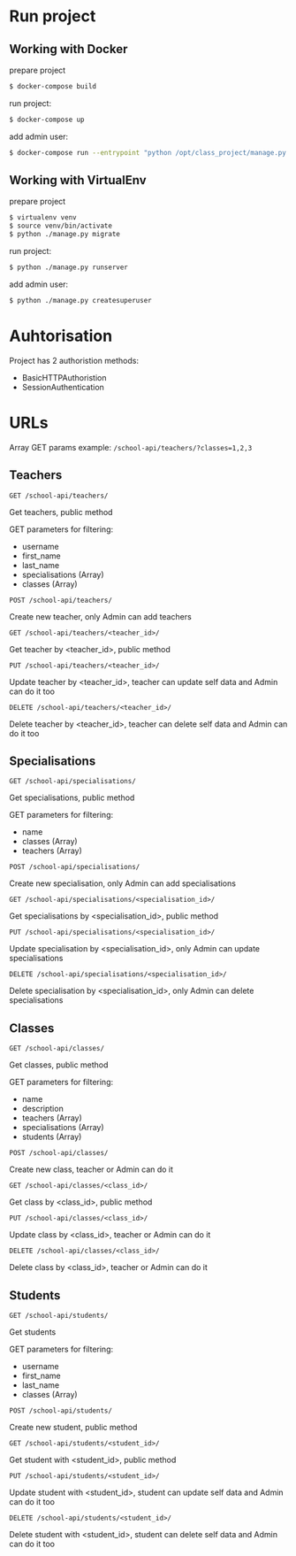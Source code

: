 Run project
===========

Working with Docker
-------------------

prepare project
```bash
$ docker-compose build
```

run project:
```bash
$ docker-compose up
```

add admin user:
```bash
$ docker-compose run --entrypoint "python /opt/class_project/manage.py createsuperuser" class_project
```

Working with VirtualEnv
-----------------------

prepare project
```bash
$ virtualenv venv
$ source venv/bin/activate
$ python ./manage.py migrate
```
run project:
```bash
$ python ./manage.py runserver
```

add admin user:
```bash
$ python ./manage.py createsuperuser
```

Auhtorisation
=============

Project has 2 authoristion methods:
- BasicHTTPAuthoristion
- SessionAuthentication

URLs
====

Array GET params example:
`/school-api/teachers/?classes=1,2,3`

Teachers
--------

`GET /school-api/teachers/`

Get teachers, public method

GET parameters for filtering:
- username
- first_name
- last_name
- specialisations (Array)
- classes (Array)

`POST /school-api/teachers/`

Create new teacher, only Admin can add teachers

`GET /school-api/teachers/<teacher_id>/`

Get teacher by <teacher_id>, public method 

`PUT /school-api/teachers/<teacher_id>/`

Update teacher by <teacher_id>, teacher can update self data and Admin can do it too

`DELETE /school-api/teachers/<teacher_id>/`

Delete teacher by <teacher_id>, teacher can delete self data and Admin can do it too

Specialisations
---------------

`GET /school-api/specialisations/`

Get specialisations, public method

GET parameters for filtering:
- name
- classes (Array)
- teachers (Array)

`POST /school-api/specialisations/`

Create new specialisation, only Admin can add specialisations

`GET /school-api/specialisations/<specialisation_id>/`

Get specialisations by <specialisation_id>, public method

`PUT /school-api/specialisations/<specialisation_id>/`

Update specialisation by <specialisation_id>, only Admin can update specialisations

`DELETE /school-api/specialisations/<specialisation_id>/`

Delete specialisation by <specialisation_id>, only Admin can delete specialisations


Classes
-------

`GET /school-api/classes/`

Get classes, public method

GET parameters for filtering:
- name
- description
- teachers (Array)
- specialisations (Array)
- students (Array)

`POST /school-api/classes/`

Create new class, teacher or Admin can do it

`GET /school-api/classes/<class_id>/`

Get class by <class_id>, public method

`PUT /school-api/classes/<class_id>/`

Update class by <class_id>, teacher or Admin can do it

`DELETE /school-api/classes/<class_id>/`

Delete class by <class_id>, teacher or Admin can do it


Students
--------

`GET /school-api/students/`

Get students

GET parameters for filtering:
- username
- first_name
- last_name
- classes (Array)

`POST /school-api/students/`

Create new student, public method

`GET /school-api/students/<student_id>/`

Get student with <student_id>, public method

`PUT /school-api/students/<student_id>/`

Update student with <student_id>, student can update self data and Admin can do it too

`DELETE /school-api/students/<student_id>/`

Delete student with <student_id>, student can delete self data and Admin can do it too
